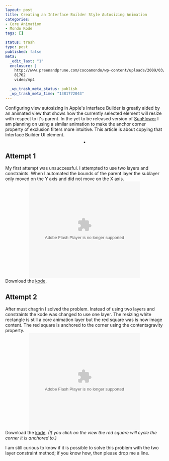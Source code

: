 ```yaml
--- 
layout: post
title: Creating an Interface Builder Style Autosizing Animation
categories: 
- Core Animation
- Mondo Kode
tags: []

status: trash
type: post
published: false
meta: 
  _edit_last: "1"
  enclosure: |
    http://www.preenandprune.com/cocoamondo/wp-content/uploads/2009/03/attempt1.mp4
    81762
    video/mp4

  _wp_trash_meta_status: publish
  _wp_trash_meta_time: "1381772043"
---
```

Configuring view autosizing in Apple's Interface Builder is greatly aided by an animated view that shows how the currently selected element will resize with respect to it's parent. In the yet to be released version of <a href="http://sunflower.preenandprune.com">SunFlower</a> I am planning on using a similar animation to make the anchor corner property of exclusion filters more intuitive. This article is about copying that Interface Builder UI element.

<center>
<img class="alignnone  wp-image-365" style="border: 2px solid black;" title="ibinterface" src="http://www.preenandprune.com/cocoamondo/wp-content/uploads/2009/03/ibinterface.png" alt="" border="2" /></center>
<h2>Attempt 1</h2>
My first attempt was unsuccessful. I attempted to use two layers and constraints. When I automated the bounds of the parent layer the sublayer only moved on the Y axis and did not move on the X axis.

<center>
<object width="352" height="308" classid="clsid:d27cdb6e-ae6d-11cf-96b8-444553540000" codebase="http://download.macromedia.com/pub/shockwave/cabs/flash/swflash.cab#version=6,0,40,0"><param name="src" value="http://www.preenandprune.com/cocoamondo/wp-content/uploads/2009/03/attempt1.mp4" /><param name="autoplay" value="false" /><embed width="352" height="308" type="application/x-shockwave-flash" src="http://www.preenandprune.com/cocoamondo/wp-content/uploads/2009/03/attempt1.mp4" autoplay="false" /></object></center>Download the <a href="http://www.preenandprune.com/cocoamondo/wp-content/uploads/2009/06/IB_AnimationEmulateFAIL.zip">kode</a>.
<h2>Attempt 2</h2>
After must chagrin I solved the problem. Instead of using two layers and constraints the kode was changed to use one layer. The resizing white rectangle is still a core animation layer but the red square was is now image content. The red square is anchored to the corner using the contentsgravity property.

<center>
<object width="352" height="308" classid="clsid:d27cdb6e-ae6d-11cf-96b8-444553540000" codebase="http://download.macromedia.com/pub/shockwave/cabs/flash/swflash.cab#version=6,0,40,0"><param name="src" value="http://www.preenandprune.com/cocoamondo/wp-content/uploads/2009/03/attempt2.mp4" /><param name="autoplay" value="false" /><embed width="352" height="308" type="application/x-shockwave-flash" src="http://www.preenandprune.com/cocoamondo/wp-content/uploads/2009/03/attempt2.mp4" autoplay="false" /></object></center>Download the <a href="http://173.203.83.44/cocoamondo/wp-content/uploads/2009/06/IB_AnimationEmulate.zip">kode</a>. <em>(If you click on the view the red square will cycle the corner it is anchored to.)</em>

I am still curious to know if it is possible to solve this problem with the two layer constraint method; if you know how, then please drop me a line.
